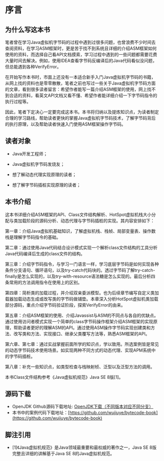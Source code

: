 # 序言

## 为什么写这本书

笔者曾在学习Java虚拟机字节码的过程中遇到过很多问题，也曾浪费不少时间去查阅资料，在学习ASM框架时，更是苦于找不到系统且详细的介绍ASM框架如何使用的资料，而选择自己看API文档摸索，学习过程中遇到的一些问题都需要花费大量时间去解决。例如，使用IDEA查看字节码反编译后的Java代码看似没问题，但总能遇到各种VerifyError。

在开始写作本书时，市面上还没有一本适合新手入门Java虚拟机字节码的书籍，从网上找的资料也是零零散散，笔者之前也写过一些关于Java虚拟机字节码方面的文章，看到很多读者留言：希望作者能写一篇介绍ASM框架的使用，网上找不到合适的资料，看英文API文档又看不懂、希望作者能详细介绍一下字节码指令的执行过程等。 

因此，笔者下定决心一定要完成这本书。本书将归纳以及提炼知识点，为读者制定合理的学习路线，帮助读者更快的掌握Java虚拟机字节码技术，了解字节码背后的执行原理，以及帮助读者快速入门使用ASM框架操作字节码。

## 读者对象

* Java开发工程师；

* Java虚拟机字节码发烧友；

* 想了解动态代理实现原理的读者；

* 想了解字节码插桩实现原理的读者；

## 本书介绍

这本书详细介绍ASM框架的API、Class文件结构解析、HotSpot虚拟机栈大小分配与类加载阶段的源码分析、动态代理与字节码插桩的实现。其内容安排如下：

第一章：介绍Java虚拟机基础知识，了解虚拟机栈、栈帧、局部变量表、操作数栈是理解字节码指令的基础。

第二章：通过使用Java代码结合设计模式实现一个解析class文件结构的工具分析Java代码编译后生成的class文件的结构。

第三章：介绍字节码指令，与学习一门语言一样，学习底层字节码是如何实现各种条件分支语句、循环语句，以及try-catch代码块的。透过字节码了解try-catch-finally是怎么实现的，以及try-with-resource语法糖是怎么实现的。最后分析四条常用的方法调用指令在使用上的区别。

第四章：简析类的加载过程，并介绍双亲委派模型。也为后续章节编写自定义类加载器加载动态生成或改写类的字节码做铺垫。本章深入分析HotSpot虚拟机类加载部分源码，重点介绍字节码验证阶段，探索VerifyError的由来。

第五章：介绍ASM框架的使用、介绍Javassist与ASM的不同点与各自的优缺点。通过使用访问者模式实现一个简单的class字节码操作框架介绍ASM框架的实现原理，帮助读者更好的理解ASM的API。通过使用ASM操作字节码实现创建类和方法、改写类和方法、实现接口、继承父类覆写方法等，熟悉ASM框架的API。

第六章、第七章：通过实战掌握前面所学的知识点，学以致用。所选案例皆是常见的动态字节码技术使用场景。如实现两种不同方式的动态代理、实现APM系统中的字节码插桩。

第八章：补充一些知识点，如类型检查与栈映射桢、泛型以及泛型方法的调用。

本书Class文件结构参考《Java虚拟机规范》Java SE 8版[1]。

## 源码下载
* OpenJDK Github源码下载地址: [OpenJDK下载（不同版本对应不同分支）](https://github.com/unofficial-openjdk/openjdk/tree/jdk8u/jdk8u)
* 本书中的案例代码下载地址：[https://github.com/wujiuye/bytecode-book](https://github.com/wujiuye/bytecode-book)

## 脚注引用

* [1]《Java虚拟机规范》是Java领域最重要和最权威的著作之一，Java SE 8版完整且详细的讲解基于Java SE 8的Java虚拟机规范。